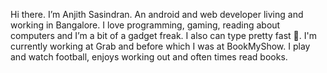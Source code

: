Hi there. I’m Anjith Sasindran. An android and web developer living and working in Bangalore. I love programming, gaming, reading about computers and I’m a bit of a gadget freak. I also can type pretty fast 🤷. I'm currently working at Grab and before which I was at BookMyShow. I play and watch football, enjoys working out and often times read books.
